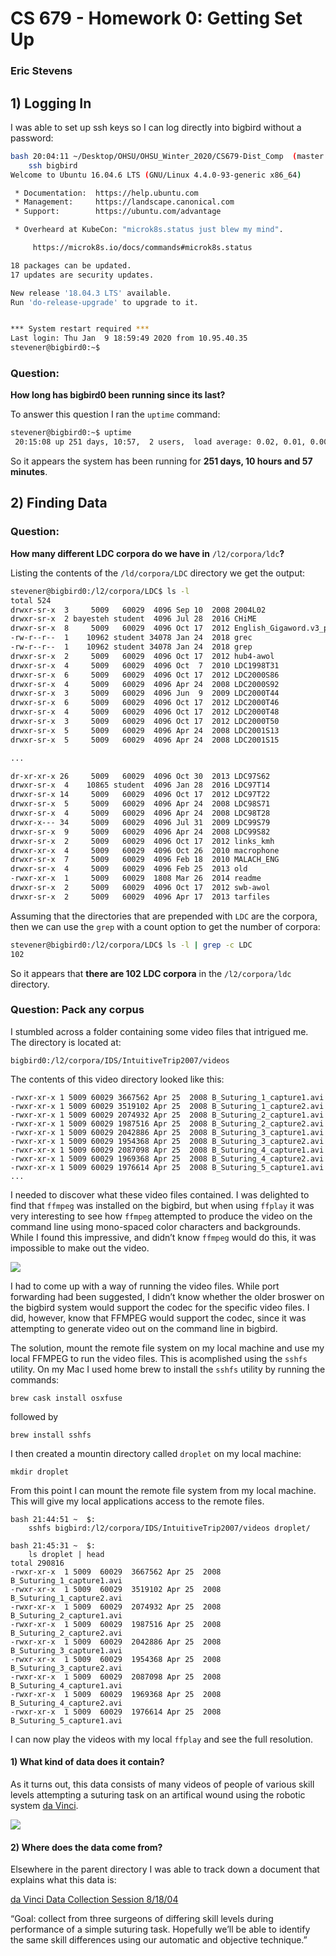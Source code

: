 # CS 679 - Homework 0: Getting Set Up
### Eric Stevens

## 1) Logging In

I was able to set up ssh keys so I can log directly into bigbird without a password:

```bash
bash 20:04:11 ~/Desktop/OHSU/OHSU_Winter_2020/CS679-Dist_Comp  (master *) $: 
    ssh bigbird
Welcome to Ubuntu 16.04.6 LTS (GNU/Linux 4.4.0-93-generic x86_64)

 * Documentation:  https://help.ubuntu.com
 * Management:     https://landscape.canonical.com
 * Support:        https://ubuntu.com/advantage

 * Overheard at KubeCon: "microk8s.status just blew my mind".

     https://microk8s.io/docs/commands#microk8s.status

18 packages can be updated.
17 updates are security updates.

New release '18.04.3 LTS' available.
Run 'do-release-upgrade' to upgrade to it.


*** System restart required ***
Last login: Thu Jan  9 18:59:49 2020 from 10.95.40.35
stevener@bigbird0:~$ 
```

### Question:
**How long has bigbird0 been running since its last?**

To answer this question I ran the `uptime` command:

```bash
stevener@bigbird0:~$ uptime
 20:15:08 up 251 days, 10:57,  2 users,  load average: 0.02, 0.01, 0.00
```

So it appears the system has been running for **251 days, 10 hours and 57 minutes**.


## 2) Finding Data
### Question:
**How many different LDC corpora do we have in** `/l2/corpora/ldc`**?**

Listing the contents of the `/ld/corpora/LDC` directory we get the output:

```bash
stevener@bigbird0:/l2/corpora/LDC$ ls -l
total 524
drwxr-sr-x  3     5009   60029  4096 Sep 10  2008 2004L02
drwxr-sr-x  2 bayesteh student  4096 Jul 28  2016 CHiME
drwxr-sr-x  8     5009   60029  4096 Oct 17  2012 English_Gigaword.v3_proc
-rw-r--r--  1    10962 student 34078 Jan 24  2018 grec
-rw-r--r--  1    10962 student 34078 Jan 24  2018 grep
drwxr-sr-x  2     5009   60029  4096 Oct 17  2012 hub4-awol
drwxr-sr-x  4     5009   60029  4096 Oct  7  2010 LDC1998T31
drwxr-sr-x  6     5009   60029  4096 Oct 17  2012 LDC2000S86
drwxr-sr-x  4     5009   60029  4096 Apr 24  2008 LDC2000S92
drwxr-sr-x  3     5009   60029  4096 Jun  9  2009 LDC2000T44
drwxr-sr-x  6     5009   60029  4096 Oct 17  2012 LDC2000T46
drwxr-sr-x  4     5009   60029  4096 Oct 17  2012 LDC2000T48
drwxr-sr-x  3     5009   60029  4096 Oct 17  2012 LDC2000T50
drwxr-sr-x  5     5009   60029  4096 Apr 24  2008 LDC2001S13
drwxr-sr-x  5     5009   60029  4096 Apr 24  2008 LDC2001S15

...

dr-xr-xr-x 26     5009   60029  4096 Oct 30  2013 LDC97S62
drwxr-sr-x  4    10865 student  4096 Jan 28  2016 LDC97T14
drwxr-sr-x 14     5009   60029  4096 Oct 17  2012 LDC97T22
drwxr-sr-x  5     5009   60029  4096 Apr 24  2008 LDC98S71
drwxr-sr-x  4     5009   60029  4096 Apr 24  2008 LDC98T28
drwxr-x--- 34     5009   60029  4096 Jul 31  2009 LDC99S79
drwxr-sr-x  9     5009   60029  4096 Apr 24  2008 LDC99S82
drwxr-sr-x  2     5009   60029  4096 Oct 17  2012 links_kmh
drwxr-xr-x  4     5009   60029  4096 Oct 26  2010 macrophone
drwxr-sr-x  7     5009   60029  4096 Feb 18  2010 MALACH_ENG
drwxr-sr-x  4     5009   60029  4096 Feb 25  2013 old
-rwxr-xr-x  1     5009   60029  1808 Mar 26  2014 readme
drwxr-sr-x  2     5009   60029  4096 Oct 17  2012 swb-awol
drwxr-sr-x  2     5009   60029  4096 Apr 17  2013 tarfiles
```

Assuming that the directories that are prepended with `LDC` are the corpora, then we can use the `grep` with a count option to get the number of corpora:

```bash
stevener@bigbird0:/l2/corpora/LDC$ ls -l | grep -c LDC
102
```

So it appears that **there are 102 LDC corpora** in the `/l2/corpora/ldc` directory.

### Question: Pack any corpus

I stumbled across a folder containing some video files that intrigued me. The directory is located at:

```
bigbird0:/l2/corpora/IDS/IntuitiveTrip2007/videos
``` 
The contents of this video directory looked like this:

```
-rwxr-xr-x 1 5009 60029 3667562 Apr 25  2008 B_Suturing_1_capture1.avi
-rwxr-xr-x 1 5009 60029 3519102 Apr 25  2008 B_Suturing_1_capture2.avi
-rwxr-xr-x 1 5009 60029 2074932 Apr 25  2008 B_Suturing_2_capture1.avi
-rwxr-xr-x 1 5009 60029 1987516 Apr 25  2008 B_Suturing_2_capture2.avi
-rwxr-xr-x 1 5009 60029 2042886 Apr 25  2008 B_Suturing_3_capture1.avi
-rwxr-xr-x 1 5009 60029 1954368 Apr 25  2008 B_Suturing_3_capture2.avi
-rwxr-xr-x 1 5009 60029 2087098 Apr 25  2008 B_Suturing_4_capture1.avi
-rwxr-xr-x 1 5009 60029 1969368 Apr 25  2008 B_Suturing_4_capture2.avi
-rwxr-xr-x 1 5009 60029 1976614 Apr 25  2008 B_Suturing_5_capture1.avi
...

```

I needed to discover what these video files contained. I was delighted to find that `ffmpeg` was installed on the bigbird, but when using `ffplay` it was very interesting to see how `ffmpeg` attempted to produce the video on the command line using mono-spaced color characters and backgrounds. While I found this impressive, and didn’t know `ffmpeg` would do this, it was impossible to make out the video.

<img src=ffplay.png>

I had to come up with a way of running the video files. While port forwarding had been suggested, I didn’t know whether the older broswer on the bigbird system would support the codec for the specific video files. I did, however, know that FFMPEG would support the codec, since it was attempting to generate video out on the command line in bigbird.

The solution, mount the remote file system on my local machine and use my local FFMPEG to run the video files. This is acomplished using the `sshfs` utility. On my Mac I used home brew to install the `sshfs` utility by running the commands:

```
brew cask install osxfuse
```
followed by
```
brew install sshfs
```

I then created a mountin directory called `droplet` on my local machine:
```
mkdir droplet
```

From this point I can mount the remote file system from my local machine. This will give my local applications access to the remote files.

```
bash 21:44:51 ~  $: 
    sshfs bigbird:/l2/corpora/IDS/IntuitiveTrip2007/videos droplet/

bash 21:45:31 ~  $: 
    ls droplet | head
total 290816
-rwxr-xr-x  1 5009  60029  3667562 Apr 25  2008 B_Suturing_1_capture1.avi
-rwxr-xr-x  1 5009  60029  3519102 Apr 25  2008 B_Suturing_1_capture2.avi
-rwxr-xr-x  1 5009  60029  2074932 Apr 25  2008 B_Suturing_2_capture1.avi
-rwxr-xr-x  1 5009  60029  1987516 Apr 25  2008 B_Suturing_2_capture2.avi
-rwxr-xr-x  1 5009  60029  2042886 Apr 25  2008 B_Suturing_3_capture1.avi
-rwxr-xr-x  1 5009  60029  1954368 Apr 25  2008 B_Suturing_3_capture2.avi
-rwxr-xr-x  1 5009  60029  2087098 Apr 25  2008 B_Suturing_4_capture1.avi
-rwxr-xr-x  1 5009  60029  1969368 Apr 25  2008 B_Suturing_4_capture2.avi
-rwxr-xr-x  1 5009  60029  1976614 Apr 25  2008 B_Suturing_5_capture1.avi
``` 

I can now play the videos with my local `ffplay` and see the full resolution.

#### 1) What kind of data does it contain?

As it turns out, this data consists of many videos of people of various skill levels attempting a suturing task on an artifical wound using the robotic system [da Vinci](https://www.youtube.com/watch?v=0XdC1HUp-rU.).

<img src=ffplay_full.png>


#### 2) Where does the data come from?

Elsewhere in the parent directory I was able to track down a document that explains what this data is:

[da Vinci Data Collection Session 8/18/04](./data_desc.doc)“Goal: collect from three surgeons of differing skill levels during performance of a simple suturing task.  Hopefully we’ll be able to identify the same skill differences using our automatic and objective technique.”
